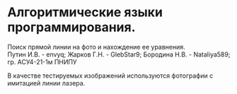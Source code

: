 # Алгоритмические языки программирования.
Поиск прямой линии на фото и нахождение ее уравнения.  
Путин И.В. - envyq; Жарков Г.Н. - GlebStar9; Бородина Н.В. - Nataliya589; гр. АСУ4-21-1м ПНИПУ

В качестве тестируемых изображений используются фотографии с имитацией линии лазера.
